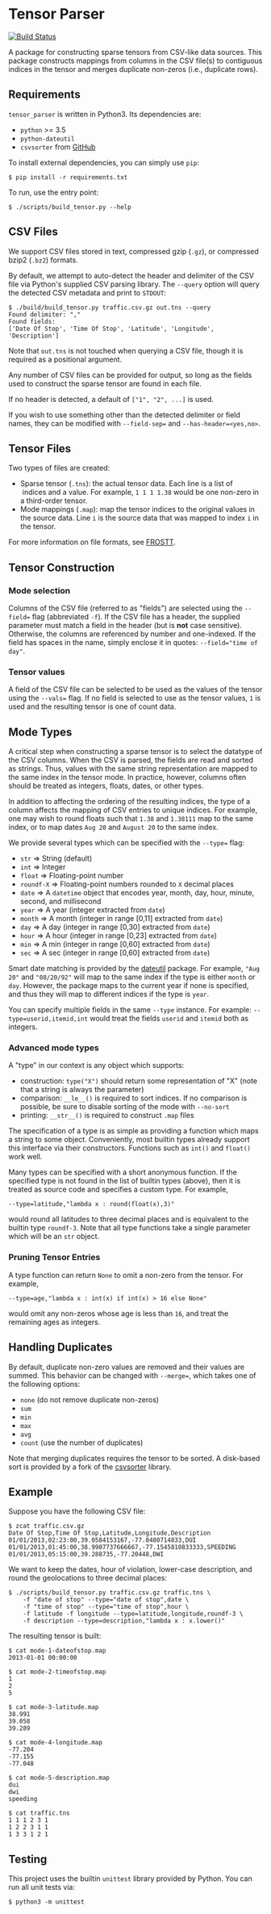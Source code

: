 Tensor Parser
=============

[![Build Status](https://travis-ci.org/frostt-tensor/tensor_parser.svg?branch=master)](https://travis-ci.org/frostt-tensor/tensor_parser)

A package for constructing sparse tensors from CSV-like data sources. This
package constructs mappings from columns in the CSV file(s) to contiguous
indices in the tensor and merges duplicate non-zeros (i.e., duplicate rows).


## Requirements
`tensor_parser` is written in Python3. Its dependencies are:
  * `python` >= 3.5
  * `python-dateutil`
  * `csvsorter` from [GitHub](https://github.com/ShadenSmith/csvsorter)

To install external dependencies, you can simply use `pip`:

    $ pip install -r requirements.txt

To run, use the entry point:

    $ ./scripts/build_tensor.py --help


## CSV Files
We support CSV files stored in text, compressed gzip (`.gz`), or compressed
bzip2 (`.bz2`) formats.

By default, we attempt to auto-detect the header and delimiter of the CSV file
via Python's supplied CSV parsing library. The `--query` option will query the
detected CSV metadata and print to `STDOUT`:

    $ ./build/build_tensor.py traffic.csv.gz out.tns --query
    Found delimiter: ","
    Found fields:
    ['Date Of Stop', 'Time Of Stop', 'Latitude', 'Longitude', 'Description']

Note that `out.tns` is not touched when querying a CSV file, though it is
required as a positional argument.

Any number of CSV files can be provided for output, so long as the fields used
to construct the sparse tensor are found in each file.

If no header is detected, a default of `["1", "2", ...]` is used.

If you wish to use something other than the detected delimiter or field names,
they can be modified with `--field-sep=` and `--has-header=<yes,no>`.


## Tensor Files
Two types of files are created:
  * Sparse tensor (`.tns`): the actual tensor data. Each line is a list of
    indices and a value. For example, `1 1 1 1.38` would be one non-zero in a
    third-order tensor.
  * Mode mappings (`.map`): map the tensor indices to the original values in
    the source data. Line `i` is the source data that was mapped to index `i`
    in the tensor.

For more information on file formats, see
[FROSTT](http://frostt.io/tensors/file-formats.html).


## Tensor Construction
### Mode selection
Columns of the CSV file (referred to as "fields") are selected using the
`--field=` flag (abbreviated `-f`). If the CSV file has a header, the supplied
parameter must match a field in the header (but is **not** case sensitive).
Otherwise, the columns are referenced by number and one-indexed. If the field
has spaces in the name, simply enclose it in quotes: `--field="time of day"`.


### Tensor values
A field of the CSV file can be selected to be used as the values of the tensor
using the `--vals=` flag. If no field is selected to use as the tensor values,
`1` is used and the resulting tensor is one of count data.


## Mode Types
A critical step when constructing a sparse tensor is to select the datatype of
the CSV columns. When the CSV is parsed, the fields are read and sorted as
strings. Thus, values with the same string representation are mapped to the
same index in the tensor mode. In practice, however, columns often should be
treated as integers, floats, dates, or other types.

In addition to affecting the ordering of the resulting indices, the type of a
column affects the mapping of CSV entries to unique indices. For example, one
may wish to round floats such that `1.38` and `1.38111` map to the same index,
or to map dates `Aug 20` and `August 20` to the same index.

We provide several types which can be specified with the `--type=` flag:
  * `str` => String (default)
  * `int` => Integer
  * `float` => Floating-point number
  * `roundf-X` => Floating-point numbers rounded to `X` decimal places
  * `date` => A `datetime` object that encodes year, month, day, hour,
    minute, second, and millisecond
  * `year` => A year (integer extracted from `date`)
  * `month` => A month (integer in range [0,11] extracted from `date`)
  * `day` => A day (integer in range [0,30] extracted from `date`)
  * `hour` => A hour (integer in range [0,23] extracted from `date`)
  * `min` => A min (integer in range [0,60] extracted from `date`)
  * `sec` => A sec (integer in range [0,60] extracted from `date`)

Smart date matching is provided by the
[dateutil](https://pypi.python.org/pypi/python-dateutil) package. For example,
`"Aug 20"` and `"08/20/92"` will map to the same index if the type is either
`month` or `day`. However, the package maps to the current year if none is
specified, and thus they will map to different indices if the type is `year`.

You can specify multiple fields in the same `--type` instance. For example:
`--type=userid,itemid,int` would treat the fields `userid` and `itemid` both
as integers.


### Advanced mode types
A "type" in our context is any object which supports:
  * construction: `type("X")` should return some representation of "X" (note
    that a string is always the parameter)
  * comparison: `__le__()` is required to sort indices. If no comparison is
    possible, be sure to disable sorting of the mode with `--no-sort`
  * printing: `__str__()` is required to construct `.map` files

The specification of a type is as simple as providing a function which maps a
string to some object.  Conveniently, most builtin types already support this
interface via their constructors. Functions such as `int()` and `float()` work
well.

Many types can be specified with a short anonymous function. If the specified
type is not found in the list of builtin types (above), then it is treated
as source code and specifies a custom type. For example,

    --type=latitude,"lambda x : round(float(x),3)"

would round all latitudes to three decimal places and is equivalent to the
builtin type `roundf-3`. Note that all type functions take a single parameter
which will be an `str` object.


### Pruning Tensor Entries
A type function can return `None` to omit a non-zero from the tensor. For
example,

    --type=age,"lambda x : int(x) if int(x) > 16 else None"

would omit any non-zeros whose age is less than `16`, and treat the remaining
ages as integers.


## Handling Duplicates
By default, duplicate non-zero values are removed and their values are summed.
This behavior can be changed with `--merge=`, which takes one of the following
options:

  * `none` (do not remove duplicate non-zeros)
  * `sum`
  * `min`
  * `max`
  * `avg`
  * `count` (use the number of duplicates)

Note that merging duplicates requires the tensor to be sorted. A disk-based
sort is provided by a fork of the
[csvsorter](https://github.com/ShadenSmith/csvsorter) library.


## Example
Suppose you have the following CSV file:

    $ zcat traffic.csv.gz
    Date Of Stop,Time Of Stop,Latitude,Longitude,Description
    01/01/2013,02:23:00,39.0584153167,-77.0480714833,DUI
    01/01/2013,01:45:00,38.9907737666667,-77.1545810833333,SPEEDING
    01/01/2013,05:15:00,39.288735,-77.20448,DWI

We want to keep the dates, hour of violation, lower-case description, and round
the geolocations to three decimal places:

    $ ./scripts/build_tensor.py traffic.csv.gz traffic.tns \
        -f "date of stop" --type="date of stop",date \
        -f "time of stop" --type="time of stop",hour \
        -f latitude -f longitude --type=latitude,longitude,roundf-3 \
        -f description --type=description,"lambda x : x.lower()"

The resulting tensor is built:

    $ cat mode-1-dateofstop.map
    2013-01-01 00:00:00

    $ cat mode-2-timeofstop.map
    1
    2
    5

    $ cat mode-3-latitude.map
    38.991
    39.058
    39.289

    $ cat mode-4-longitude.map
    -77.204
    -77.155
    -77.048

    $ cat mode-5-description.map
    dui
    dwi
    speeding

    $ cat traffic.tns
    1 1 1 2 3 1
    1 2 2 3 1 1
    1 3 3 1 2 1



## Testing
This project uses the builtin `unittest` library provided by Python. You can
run all unit tests via:

    $ python3 -m unittest

